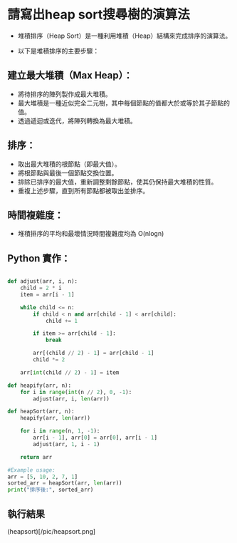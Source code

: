 # 請寫出heap sort搜尋樹的演算法
- 堆積排序（Heap Sort）是一種利用堆積（Heap）結構來完成排序的演算法。

- 以下是堆積排序的主要步驟：

## 建立最大堆積（Max Heap）：
- 將待排序的陣列製作成最大堆積。
- 最大堆積是一種近似完全二元樹，其中每個節點的值都大於或等於其子節點的值。
- 透過遞迴或迭代，將陣列轉換為最大堆積。

## 排序：
- 取出最大堆積的根節點（即最大值）。
- 將根節點與最後一個節點交換位置。
- 排除已排序的最大值，重新調整剩餘節點，使其仍保持最大堆積的性質。
- 重複上述步驟，直到所有節點都被取出並排序。

## 時間複雜度：
- 堆積排序的平均和最壞情況時間複雜度均為 O(nlogn)

## Python 實作：
```python

def adjust(arr, i, n):
    child = 2 * i
    item = arr[i - 1]

    while child <= n:
        if child < n and arr[child - 1] < arr[child]:
            child += 1

        if item >= arr[child - 1]:
            break

        arr[(child // 2) - 1] = arr[child - 1]
        child *= 2

    arr[int(child // 2) - 1] = item

def heapify(arr, n):
    for i in range(int(n // 2), 0, -1):
        adjust(arr, i, len(arr))

def heapSort(arr, n):
    heapify(arr, len(arr))

    for i in range(n, 1, -1):
        arr[i - 1], arr[0] = arr[0], arr[i - 1]
        adjust(arr, 1, i - 1)

    return arr

#Example usage:
arr = [5, 10, 2, 7, 1]
sorted_arr = heapSort(arr, len(arr))
print("排序後:", sorted_arr)
```

## 執行結果
(heapsort)[/pic/heapsort.png]
